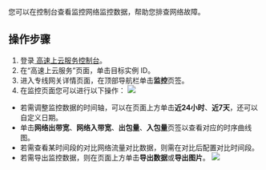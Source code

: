 您可以在控制台查看监控网络监控数据，帮助您排查网络故障。

## 操作步骤
1. 登录[ 高速上云服务控制台](https://console.cloud.tencent.com/dc/cas)。
2. 在“高速上云服务”页面，单击目标实例 ID。
3. 进入专线网关详情页面，在顶部导航栏单击**监控**页签。
4. 在监控页面您可以进行以下操作：
![](https://main.qcloudimg.com/raw/252787e03d1646d083eb01f0a8641364.png)
 - 若需调整监控数据的时间轴，可以在页面上方单击**近24小时**、**近7天**，还可以自定义日期。
 - 单击**网络出带宽**、**网络入带宽**、**出包量**、**入包量**页签以查看对应的时序曲线图。
 - 若需查看某时间段的对比网络流量对比数据，则需在对比后配置对比时间段。
 - 若需导出监控数据，则在页面上方单击**导出数据**或**导出图片**。
![](https://main.qcloudimg.com/raw/fecf8718236b78a4ad753c6b2f1a084b.png)
